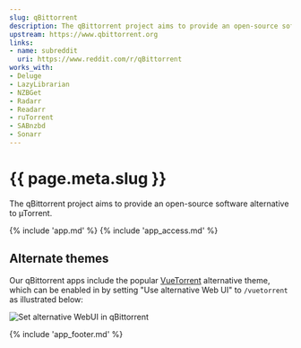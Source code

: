 ```yaml
---
slug: qBittorrent
description: The qBittorrent project aims to provide an open-source software alternative to µTorrent
upstream: https://www.qbittorrent.org
links:
- name: subreddit
  uri: https://www.reddit.com/r/qBittorrent
works_with:
- Deluge
- LazyLibrarian
- NZBGet
- Radarr
- Readarr
- ruTorrent
- SABnzbd
- Sonarr
---
```


# {{ page.meta.slug }}

The qBittorrent project aims to provide an open-source software alternative to µTorrent.

{% include 'app.md' %}
{% include 'app_access.md' %}

## Alternate themes

Our qBittorrent apps include the popular [VueTorrent](https://github.com/WDaan/VueTorrent) alternative theme, which can be enabled in by setting "Use alternative Web UI" to `/vuetorrent` as illustrated below:

![Set alternative WebUI in qBittorrent](/images/qbittorrent-vuetorrent.png)

{% include 'app_footer.md' %}